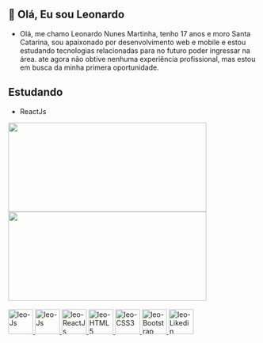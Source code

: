 ## 👋 Olá, Eu sou Leonardo 
- Olá, me chamo Leonardo Nunes Martinha, tenho 17 anos e moro Santa Catarina, sou apaixonado por desenvolvimento web e mobile e estou estudando tecnologias relacionadas para no futuro poder ingressar na área. ate agora não obtive nenhuma experiência profissional, mas estou em busca da minha primera oportunidade.
## Estudando
- ReactJs 

<div style='display' display='flex'>
  <a href="https://github.com/LeoNzZ7" />
  <img align="center" height='180cm' width="400cm" src='https://github-readme-stats.vercel.app/api?username=LeoNzZ7&show_icons=true' />
  <img align="center" height='180cm' width="400cm" src='https://github-readme-stats.vercel.app/api/top-langs/?username=LeoNzZ7&layout=compact&count_private=false' />
</div>
<div style='display' display='inline-block'><br> 
  <img aling-item="center" width="50px" height="50px" alt="leo-Js" src="https://cdn.jsdelivr.net/gh/devicons/devicon/icons/javascript/javascript-original.svg"  />
  <img aling-item="center" width="50px" height="50px" alt="leo-Js" src="https://cdn.jsdelivr.net/gh/devicons/devicon/icons/typescript/typescript-original.svg" />
  <img aling-item="center" width="50px" height="50px" alt="leo-ReactJs" src="https://cdn.jsdelivr.net/gh/devicons/devicon/icons/react/react-original-wordmark.svg" />
  <img aling-item="center" width="50px" height="50px" alt="leo-HTML5" src="https://cdn.jsdelivr.net/gh/devicons/devicon/icons/html5/html5-original-wordmark.svg" />
  <img aling-item="center" width="50px" height="50px" alt="leo-CSS3" src="https://cdn.jsdelivr.net/gh/devicons/devicon/icons/css3/css3-original-wordmark.svg" />
  <img aling-item="center" width="50px" height="50px" alt="leo-Bootstrap" src="https://cdn.jsdelivr.net/gh/devicons/devicon/icons/bootstrap/bootstrap-original-wordmark.svg" />
  <a href="https://www.linkedin.com/in/leonardo-nunes-martinha-68052522b/">
  <img  aling-item="center" width="50px" height="50px" alt="leo-Likedin" src="https://cdn.jsdelivr.net/gh/devicons/devicon/icons/linkedin/linkedin-original.svg" />
</div>
